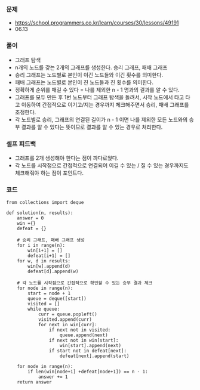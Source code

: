 ### 문제
- https://school.programmers.co.kr/learn/courses/30/lessons/49191
- 06.13

### 풀이
- 그래프 탐색
- n개의 노드를 갖는 2개의 그래프를 생성한다. 승리 그래프, 패배 그래프
- 승리 그래프는 노드별로 본인이 이긴 노드들와 이긴 횟수를 의미한다.
- 패배 그래프는 노드별로 본인이 진 노드들과 진 횟수를 의미한다.
- 정확하게 순위를 매길 수 있다 = 나를 제외한 n - 1 명과의 결과를 알 수 있다.
- 그래프를 모두 만든 후 1번 노드부터 그래프 탐색을 돌려서, 시작 노드에서 타고 타고 이동하여 간접적으로 이기고/지는 경우까지 체크해주면서 승리, 패배 그래프를 조정한다.
- 각 노드별로 승리, 그래프의 연결된 길이가 n - 1 이면 나를 제외한 모든 노드와의 승부 결과를 알 수 있다는 뜻이므로 결과를 알 수 있는 경우로 처리한다.


### 셀프 피드백
- 그래프를 2개 생성해야 한다는 점이 까다로웠다.
- 각 노드를 시작점으로 간접적으로 연결되어 이길 수 있는 / 질 수 있는 경우까지도 체크해줘야 하는 점이 포인트다.
  
### 코드
```python3
from collections import deque

def solution(n, results):
    answer = 0
    win ={}
    defeat = {}

    # 승리 그래프, 패배 그래프 생성
    for i in range(n):
        win[i+1] = []
        defeat[i+1] = []
    for w, d in results:
        win[w].append(d)
        defeat[d].append(w)

    # 각 노드를 시작점으로 간접적으로 확인할 수 있는 승부 결과 체크 
    for node in range(n):
        start = node + 1
        queue = deque([start])
        visited = []
        while queue:
            curr = queue.popleft()
            visited.append(curr)
            for next in win[curr]:
                if next not in visited:
                    queue.append(next)
                if next not in win[start]:
                    win[start].append(next)
                if start not in defeat[next]:
                    defeat[next].append(start)
        
    for node in range(n):
        if len(win[node+1] +defeat[node+1]) == n - 1:
            answer += 1
    return answer
```

